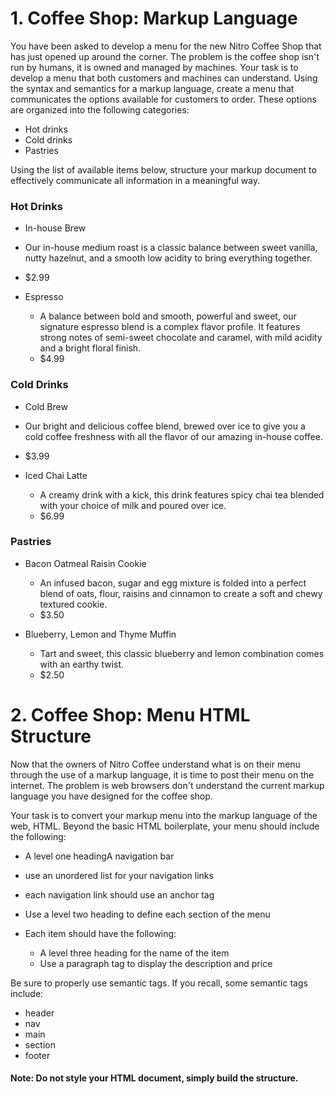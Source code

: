 # 1. Coffee Shop: Markup Language

You have been asked to develop a menu for the new Nitro Coffee Shop that has just opened up around the corner. The problem is the coffee shop isn't run by humans, it is owned and managed by machines. Your task is to develop a menu that both customers and machines can understand. Using the syntax and semantics for a markup language, create a menu that communicates the options available for customers to order. These options are organized into the following categories:

* Hot drinks
* Cold drinks
* Pastries

Using the list of available items below, structure your markup document to effectively communicate all information in a meaningful way.

### Hot Drinks
*  In-house Brew
  * Our in-house medium roast is a classic balance between sweet vanilla, nutty hazelnut, and a smooth low acidity to bring everything together.
  * $2.99
  
* Espresso
  - A balance between bold and smooth, powerful and sweet, our signature espresso blend is a complex flavor profile. It features strong notes of semi-sweet chocolate and caramel, with mild acidity and a bright floral finish.
  -  $4.99

### Cold Drinks
*  Cold Brew
  *  Our bright and delicious coffee blend, brewed over ice to give you a cold coffee freshness with all the flavor of our amazing in-house coffee.
  *  $3.99

* Iced Chai Latte
  * A creamy drink with a kick, this drink features spicy chai tea blended with your choice of milk and poured over ice.
  * $6.99

### Pastries
* Bacon Oatmeal Raisin Cookie
  * An infused bacon, sugar and egg mixture is folded into a perfect blend of oats, flour, raisins and cinnamon to create a soft and chewy textured cookie.
  * $3.50

* Blueberry, Lemon and Thyme Muffin
  * Tart and sweet, this classic blueberry and lemon combination comes with an earthy twist.
  * $2.50


# 2. Coffee Shop: Menu HTML Structure

Now that the owners of Nitro Coffee understand what is on their menu through the use of a markup language, it is time to post their menu on the internet. The problem is web browsers don't understand the current markup language you have designed for the coffee shop.

Your task is to convert your markup menu into the markup language of the web, HTML. Beyond the basic HTML boilerplate, your menu should include the following:

*  A level one headingA navigation bar
  * use an unordered list for your navigation links
  * each navigation link should use an anchor tag
  
* Use a level two heading to define each section of the menu
* Each item should have the following:
  * A level three heading for the name of the item
  * Use a paragraph tag to display the description and price

Be sure to properly use semantic tags. If you recall, some semantic tags include:

* header
* nav
* main
* section
* footer
 
#### Note: Do not style your HTML document, simply build the structure. 
 
